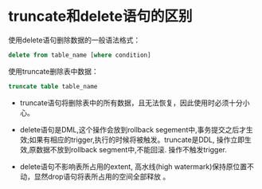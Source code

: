 # truncate和delete语句的区别

使用delete语句删除数据的一般语法格式：

```sql
delete from table_name [where condition]
```

使用truncate删除表中数据：

```sql
truncate table table_name
```

- truncate语句将删除表中的所有数据，且无法恢复，因此使用时必须十分小心。
- delete语句是DML,这个操作会放到rollback segement中,事务提交之后才生效;如果有相应的trigger,执行的时候将被触发。truncate是DDL, 操作立即生效,原数据不放到rollback segment中,不能回滚. 操作不触发trigger. 

- delete语句不影响表所占用的extent, 高水线(high watermark)保持原位置不动，显然drop语句将表所占用的空间全部释放 。

  